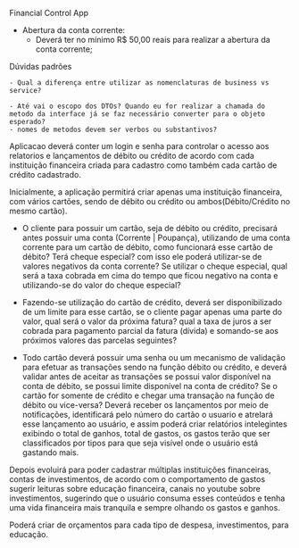 Financial Control App

- Abertura da conta corrente:
    - Deverá ter no mínimo R$ 50,00 reais para realizar a abertura da conta corrente;



Dúvidas padrões

    - Qual a diferença entre utilizar as nomenclaturas de business vs service?

    - Até vai o escopo dos DTOs? Quando eu for realizar a chamada do metodo da interface já se faz necessário converter para o objeto esperado?
    - nomes de metodos devem ser verbos ou substantivos?




Aplicacao deverá conter um login e senha para controlar o acesso aos relatorios e lançamentos de débito ou crédito de acordo com 
cada instituição financeira criada para cadastro como também cada cartão de crédito cadastrado.

Inicialmente, a aplicação permitirá criar apenas uma instituição financeira, com vários cartões, 
sendo de débito ou crédito ou ambos(Débito/Crédito no mesmo cartão).

- O cliente para possuir um cartão, seja de débito ou crédito, precisará antes possuir uma conta (Corrente | Poupança),
utilizando de uma conta corrente para um cartão de débito, como funcionará esse cartão de débito?
Terá cheque especial? com isso ele poderá utilizar-se de valores negativos da conta corrente?
Se utilizar o cheque especial, qual será a taxa cobrada em cima do tempo que ficou negativo na conta e utilizando-se
do valor do cheque especial?

- Fazendo-se utilização do cartão de crédito, deverá ser disponibilizado de um limite para esse cartão, se o cliente pagar apenas uma parte
do valor, qual será o valor da próxima fatura? qual a taxa de juros a ser cobrada para pagamento parcial da fatura (dívida) e somando-se aos próximos valores das parcelas seguintes?

- Todo cartão deverá possuir uma senha ou um mecanismo de validação para efetuar as transações sendo na função débito ou crédito,
e deverá validar antes de aceitar as transações se possui valor disponível na conta de débito, se possui limite disponível na conta de 
crédito? Se o cartão for somente de crédito e chegar uma transação na função de débito ou vice-versa?
Deverá receber os lançamentos por meio de notificações, identificará pelo número do cartão o usuario e atrelará esse lançamento ao usuário, e assim poderá
criar relatórios intelegintes exibindo o total de ganhos, total de gastos, os gastos terão que ser classificados por tipos para que seja visível onde o usuário
está gastando mais.


Depois evoluirá para poder cadastrar múltiplas instituições financeiras, contas de investimentos, de acordo com o comportamento de gastos sugerir leituras
sobre educação financeira, canais no youtube sobre investimentos, sugerindo que o usuário consuma esses conteúdos e tenha uma vida financeira mais
tranquila e sempre olhando os gastos e ganhos.

Poderá criar de orçamentos para cada tipo de despesa, investimentos, para educação.



